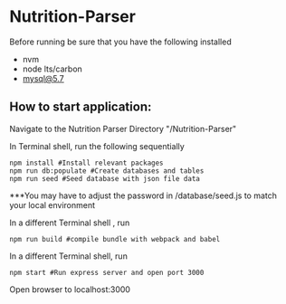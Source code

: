 # Nutrition-Parser

Before running be sure that you have the following installed 

- nvm
- node lts/carbon
- mysql@5.7


## How to start application:

Navigate to the Nutrition Parser Directory "/Nutrition-Parser"

In Terminal shell, run the following sequentially
```
npm install #Install relevant packages 
npm run db:populate #Create databases and tables
npm run seed #Seed database with json file data
``` 
***You may have to adjust the password in /database/seed.js to match your local environment

In a different Terminal shell , run 
```
npm run build #compile bundle with webpack and babel
```

In a different Terminal shell, run 
```
npm start #Run express server and open port 3000
```

Open browser to localhost:3000